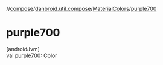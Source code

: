 //[compose](../../../index.md)/[danbroid.util.compose](../index.md)/[MaterialColors](index.md)/[purple700](purple700.md)

# purple700

[androidJvm]\
val [purple700](purple700.md): Color

